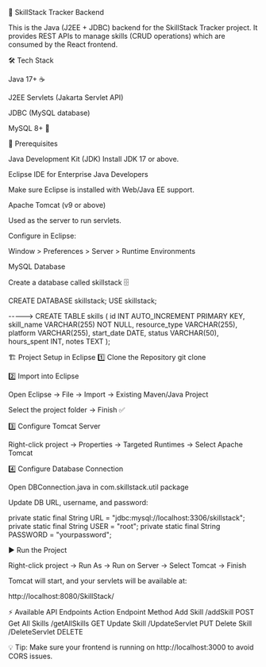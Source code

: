 🎯 SkillStack Tracker Backend

This is the Java (J2EE + JDBC) backend for the SkillStack Tracker project. It provides REST APIs to manage skills (CRUD operations) which are consumed by the React frontend.



🛠️ Tech Stack

Java 17+ ☕

J2EE Servlets (Jakarta Servlet API)

JDBC (MySQL database)

MySQL 8+ 🐬




📌 Prerequisites

Java Development Kit (JDK)
Install JDK 17 or above.

Eclipse IDE for Enterprise Java Developers

Make sure Eclipse is installed with Web/Java EE support.

Apache Tomcat (v9 or above)

Used as the server to run servlets.

Configure in Eclipse:

Window > Preferences > Server > Runtime Environments





MySQL Database

Create a database called skillstack 🗄️

CREATE DATABASE skillstack;
USE skillstack;

----->  CREATE TABLE skills (
    id INT AUTO_INCREMENT PRIMARY KEY,
    skill_name VARCHAR(255) NOT NULL,
    resource_type VARCHAR(255),
    platform VARCHAR(255),
    start_date DATE,
    status VARCHAR(50),
    hours_spent INT,
    notes TEXT
);





🏗️ Project Setup in Eclipse
1️⃣ Clone the Repository
git clone <your-backend-repo-url>

2️⃣ Import into Eclipse

Open Eclipse → File → Import → Existing Maven/Java Project

Select the project folder → Finish ✅

3️⃣ Configure Tomcat Server

Right-click project → Properties → Targeted Runtimes → Select Apache Tomcat

4️⃣ Configure Database Connection

Open DBConnection.java in com.skillstack.util package

Update DB URL, username, and password:

private static final String URL = "jdbc:mysql://localhost:3306/skillstack";
private static final String USER = "root";
private static final String PASSWORD = "yourpassword";

▶️ Run the Project

Right-click project → Run As → Run on Server → Select Tomcat → Finish

Tomcat will start, and your servlets will be available at:

http://localhost:8080/SkillStack/




⚡ Available API Endpoints
Action	Endpoint	Method
Add Skill	/addSkill	POST
Get All Skills	/getAllSkills	GET
Update Skill	/UpdateServlet	PUT
Delete Skill	/DeleteServlet	DELETE

💡 Tip: Make sure your frontend is running on http://localhost:3000 to avoid CORS issues.

